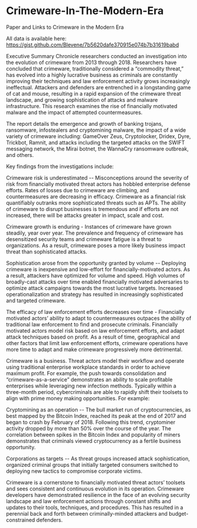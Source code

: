 # Crimeware-In-The-Modern-Era
Paper and Links to Crimeware in the Modern Era

All data is available here: 
https://gist.github.com/Blevene/7b5620dafe370915e074b7b31619babd

Executive Summary
Chronicle researchers conducted an investigation into the evolution of crimeware from 2013 through 2018. Researchers have concluded that crimeware, traditionally considered a “commodity threat,” has evolved into a highly lucrative business as criminals are constantly improving their techniques and law enforcement activity grows increasingly ineffectual. Attackers and defenders are entrenched in a longstanding game of cat and mouse, resulting in a rapid expansion of the crimeware threat landscape, and growing sophistication of attacks and malware infrastructure. This research examines the rise of financially motivated malware and the impact of attempted countermeasures. 

The report details the emergence and growth of banking trojans, ransomware, infostealers and cryptomining malware, the impact of a wide variety of crimeware including: GameOver Zeus, Cryptolocker, Dridex, Dyre, Trickbot, Ramnit, and attacks including the targeted attacks on the SWIFT messaging network, the Mirai botnet, the WannaCry ransomware outbreak, and others.

Key findings from the investigations include:

Crimeware risk is underestimated -- Misconceptions around the severity of risk from financially motivated threat actors has hobbled enterprise defense efforts. Rates of losses due to crimeware are climbing, and countermeasures are decreasing in efficacy. Crimeware as a financial risk quantifiably outranks more sophisticated threats such as APTs. The ability of crimeware to disrupt businesses is tremendous and if efforts are not increased, there will be attacks greater in impact, scale and cost. 

Crimeware growth is enduring - Instances of crimeware have grown steadily, year over year. The prevalence and frequency of crimeware has desensitized security teams and crimeware fatigue is a threat to organizations. As a result, crimeware poses a more likely business impact threat than sophisticated attacks.

Sophistication arose from the opportunity granted by volume  -- Deploying crimeware is inexpensive and low-effort for financially-motivated actors. As a result, attackers have optimized for volume and speed. High volumes of broadly-cast attacks over time enabled financially motivated adversaries to optimize attack campaigns towards the most lucrative targets. Increased operationalization and strategy has resulted in increasingly sophisticated and targeted crimeware.

The efficacy of law enforcement efforts decreases over time - Financially motivated actors’ ability to adapt to countermeasures outpaces the ability of traditional law enforcement to find and prosecute criminals. Financially motivated actors model risk based on law enforcement efforts, and adapt attack techniques based on profit. As a result of time, geographical and other factors that limit law enforcement efforts, crimeware operations have more time to adapt and make crimeware progressively more detrimental.

Crimeware is a business. Threat actors model their workflow and operate using traditional enterprise workplace standards in order to achieve maximum profit. For example, the push towards consolidation and “crimeware-as-a-service” demonstrates an ability to scale profitable enterprises while leveraging new infection methods. Typically within a three-month period, cybercriminals are able to rapidly shift their toolsets to align with prime money making opportunities. For example:

Cryptomining as an operation -- The bull market run of cryptocurrencies, as best mapped by the Bitcoin Index, reached its peak at the end of 2017 and began to crash by February of 2018. Following this trend, cryptominer activity dropped by more than 50% over the course of the year. The correlation between spikes in the Bitcoin Index and popularity of miners demonstrates that criminals viewed cryptocurrency as a fertile business opportunity.

Corporations as targets -- As threat groups increased attack sophistication, organized criminal groups that initially targeted consumers switched to deploying new tactics to compromise corporate victims.

Crimeware is a cornerstone to financially motivated threat actors’ toolsets and sees consistent and continuous evolution in its operation. Crimeware developers have demonstrated resilience in the face of an evolving security landscape and law enforcement actions through constant shifts and updates to their tools, techniques, and procedures. This has resulted in a perennial back and forth between criminally-minded attackers and budget-constrained defenders. 

